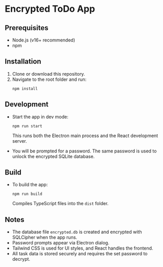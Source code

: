 # Encrypted ToDo App

## Prerequisites
- Node.js (v16+ recommended)
- npm

## Installation
1. Clone or download this repository.
2. Navigate to the root folder and run:
   ```
   npm install
   ```

## Development
- Start the app in dev mode:
  ```
  npm run start
  ```
  This runs both the Electron main process and the React development server.

- You will be prompted for a password. The same password is used to unlock the encrypted SQLite database.

## Build
- To build the app:
  ```
  npm run build
  ```
  Compiles TypeScript files into the `dist` folder.

## Notes
- The database file `encrypted.db` is created and encrypted with SQLCipher when the app runs.  
- Password prompts appear via Electron dialog.  
- Tailwind CSS is used for UI styles, and React handles the frontend.  
- All task data is stored securely and requires the set password to decrypt.
